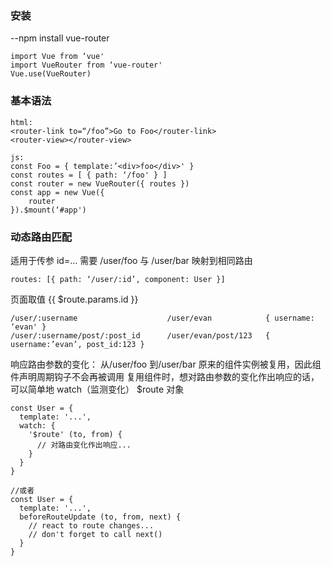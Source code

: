 ### 安装
--npm install vue-router
```
import Vue from ‘vue'
import VueRouter from ‘vue-router'
Vue.use(VueRouter) 
```

### 基本语法
```
html:
<router-link to=“/foo”>Go to Foo</router-link>
<router-view></router-view>

js:
const Foo = { template:’<div>foo</div>' }
const routes = [ { path: ‘/foo' } ]
const router = new VueRouter({ routes })
const app = new Vue({
    router
}).$mount(‘#app')

```

### 动态路由匹配
适用于传参 id=… 需要 /user/foo 与 /user/bar 映射到相同路由
```
routes: [{ path: ‘/user/:id’, component: User }]
```
页面取值 {{ $route.params.id }}
```
/user/:username                    /user/evan            { username: ‘evan' }
/user/:username/post/:post_id      /user/evan/post/123   { username:’evan’, post_id:123 }
```
响应路由参数的变化：
从/user/foo 到/user/bar 原来的组件实例被复用，因此组件声明周期钩子不会再被调用
复用组件时，想对路由参数的变化作出响应的话，可以简单地 watch（监测变化） $route 对象
```
const User = {
  template: '...',
  watch: {
    '$route' (to, from) {
      // 对路由变化作出响应...
    }
  }
}

//或者
const User = {
  template: '...',
  beforeRouteUpdate (to, from, next) {
    // react to route changes...
    // don't forget to call next()
  }
}
```
